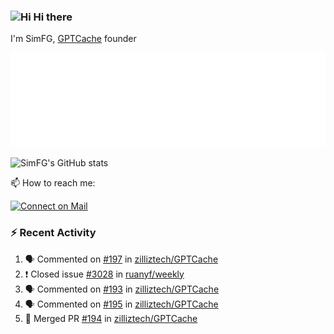 ### <img src='https://qpluspicture.oss-cn-beijing.aliyuncs.com/6LjjQA/Hi.gif' alt='Hi' width="24"/> Hi there

I'm SimFG, [GPTCache](https://github.com/zilliztech/GPTCache) founder

![Metrics 👋](/metrics.plugin.followup.user.svg)

![SimFG's GitHub stats](https://github-readme-stats.vercel.app/api?username=SimFG&show_icons=true&theme=radical&count_private=true)

📫 How to reach me:

[![Connect on Mail](https://img.shields.io/badge/Ask%20me-anything-1abc9c.svg)](mailto:1142838399@qq.com)

### :zap: Recent Activity

<!--START_SECTION:activity-->
1. 🗣 Commented on [#197](https://github.com/zilliztech/GPTCache/issues/197) in [zilliztech/GPTCache](https://github.com/zilliztech/GPTCache)
2. ❗️ Closed issue [#3028](https://github.com/ruanyf/weekly/issues/3028) in [ruanyf/weekly](https://github.com/ruanyf/weekly)
3. 🗣 Commented on [#193](https://github.com/zilliztech/GPTCache/issues/193) in [zilliztech/GPTCache](https://github.com/zilliztech/GPTCache)
4. 🗣 Commented on [#195](https://github.com/zilliztech/GPTCache/issues/195) in [zilliztech/GPTCache](https://github.com/zilliztech/GPTCache)
5. 🎉 Merged PR [#194](https://github.com/zilliztech/GPTCache/pull/194) in [zilliztech/GPTCache](https://github.com/zilliztech/GPTCache)
<!--END_SECTION:activity-->

